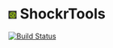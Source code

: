 # ![STIcon](./static/16.png) ShockrTools


[![Build Status](https://github.com/blacha/st/workflows/Main/badge.svg)](https://github.com/blacha/st/actions)
